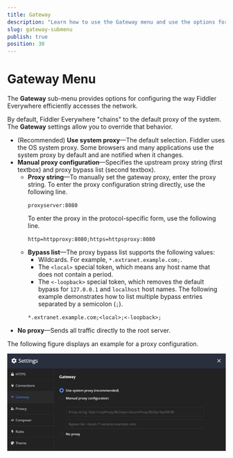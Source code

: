 ```yaml
---
title: Gateway
description: "Learn how to use the Gateway menu and use the options for advanced proxy setup in the Fiddler Everywhere web-debugging HTTP-proxy client."
slug: gateway-submenu
publish: true
position: 30
---
```


# Gateway Menu

The **Gateway** sub-menu provides options for configuring the way Fiddler Everywhere efficiently accesses the network.

By default, Fiddler Everywhere "chains" to the default proxy of the system. The **Gateway** settings allow you to override that behavior.

- (Recommended) **Use system proxy**&mdash;The default selection. Fiddler uses the OS system proxy. Some browsers and many applications use the system proxy by default and are notified when it changes.
- **Manual proxy configuration**&mdash;Specifies the upstream proxy string (first textbox) and proxy bypass list (second textbox).
    - **Proxy string**&mdash;To manually set the gateway proxy, enter the proxy string.
        To enter the proxy configuration string directly, use the following line.
        ```curl
        proxyserver:8080
        ```
        To enter the proxy in the protocol-specific form, use the following line.
        ```curl
        http=httpproxy:8080;https=httpsproxy:8080
        ```
    - **Bypass list**&mdash;The proxy bypass list supports the following values:
        - Wildcards. For example, `*.extranet.example.com;`.
        - The `<local>` special token, which means any host name that does not contain a period.
        - The `<-loopback>` special token, which removes the default bypass for `127.0.0.1` and `localhost` host names. The following example demonstrates how to list multiple bypass entries separated by a semicolon (`;`).
        ```curl
        *.extranet.example.com;<local>;<-loopback>;
        ```
- **No proxy**&mdash;Sends all traffic directly to the root server.

The following figure displays an example for a proxy configuration.

![Example manual proxy configuration](../../images/settings/settings-gateway.png)

